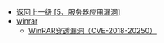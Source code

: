- [返回上一级 [5、服务器应用漏洞]](/5、服务器应用漏洞)
- [winrar](/5、服务器应用漏洞/winrar/)
  - [WinRAR穿透漏洞（CVE-2018-20250）](/5、服务器应用漏洞/winrar/WinRAR穿透漏洞（CVE-2018-20250）.md)
